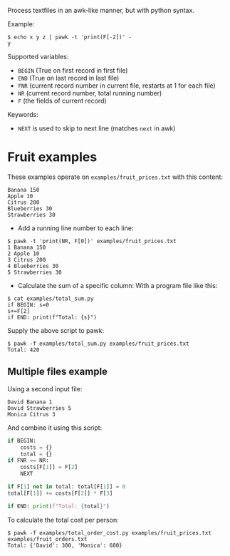 Process textfiles in an awk-like manner, but with python syntax.

Example:
```console
$ echo x y z | pawk -t 'print(F[-2])' -
y
```

Supported variables:
* `BEGIN` (True on first record in first file)
* `END` (True on last record in last file)
* `FNR` (current record number in current file, restarts at 1 for each file)
* `NR` (current record number, total running number)
* `F` (the fields of current record)

Keywords:
* `NEXT` is used to skip to next line (matches `next` in awk)

# Fruit examples
These examples operate on `examples/fruit_prices.txt` with this content:
```
Banana 150
Apple 10
Citrus 200
Blueberries 30
Strawberries 30
```

* Add a running line number to each line:
```console
$ pawk -t 'print(NR, F[0])' examples/fruit_prices.txt
1 Banana 150
2 Apple 10
3 Citrus 200
4 Blueberries 30
5 Strawberries 30
```

* Calculate the sum of a specific column:
With a program file like this:
```console
$ cat examples/total_sum.py
if BEGIN: s=0
s+=F[2]
if END: print(f"Total: {s}")
```

Supply the above script to pawk:
```console
$ pawk -f examples/total_sum.py examples/fruit_prices.txt
Total: 420
```

## Multiple files example
Using a second input file:
```
David Banana 1
David Strawberries 5
Monica Citrus 3
```

And combine it using this script:
```py
if BEGIN:
    costs = {}
    total = {}
if FNR == NR:
    costs[F[1]] = F[2]
    NEXT

if F[1] not in total: total[F[1]] = 0
total[F[1]] += costs[F[2]] * F[3]

if END: print(f"Total: {total}")
```

To calculate the total cost per person:
```console
$ pawk -f examples/total_order_cost.py examples/fruit_prices.txt examples/fruit_orders.txt
Total: {'David': 300, 'Monica': 600}
```
